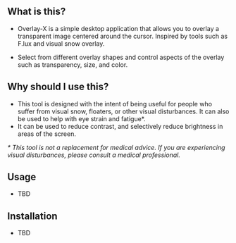 ## What is this?

* Overlay-X is a simple desktop application that allows you to overlay a transparent image centered around the cursor. Inspired by tools such as F.lux and visual snow overlay.

* Select from different overlay shapes and control aspects of the overlay such as transparency, size, and color.

## Why should I use this?

* This tool is designed with the intent of being useful for people who suffer from visual snow, floaters, or other visual disturbances. It can also be used to help with eye strain and fatigue\*.
* It can be used to reduce contrast, and selectively reduce brightness in areas of the screen.



*\* This tool is not a replacement for medical advice. If you are experiencing visual disturbances, please consult a medical professional.*
## Usage

* TBD

## Installation

* TBD


